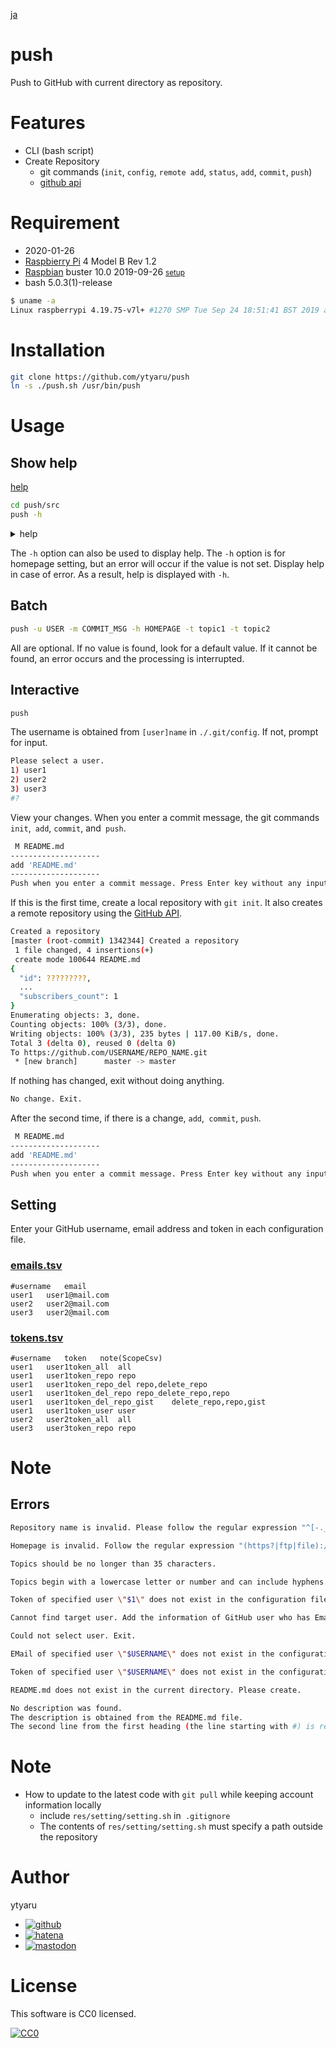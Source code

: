 [ja](./README.ja.md)

# push

Push to GitHub with current directory as repository.

# Features

* CLI (bash script)
* Create Repository
    * git commands (`init`, `config`, `remote add`, `status`, `add`, `commit`, `push`)
    * [github api](https://developer.github.com/v3/repos/)

# Requirement

* <time datetime="2020-01-26T12:18:40+0900">2020-01-26</time>
* [Raspbierry Pi](https://ja.wikipedia.org/wiki/Raspberry_Pi) 4 Model B Rev 1.2
* [Raspbian](https://ja.wikipedia.org/wiki/Raspbian) buster 10.0 2019-09-26 <small>[setup](http://ytyaru.hatenablog.com/entry/2019/12/25/222222)</small>
* bash 5.0.3(1)-release

```sh
$ uname -a
Linux raspberrypi 4.19.75-v7l+ #1270 SMP Tue Sep 24 18:51:41 BST 2019 armv7l GNU/Linux
```

# Installation

```sh
git clone https://github.com/ytyaru/push
ln -s ./push.sh /usr/bin/push
```

# Usage

## Show help

[help](res/help.txt)

```sh
cd push/src
push -h
```

<details><summary>help</summary>
```sh
Push to GitHub with current directory as repository.
Usage: push.sh [options...]
Options:
  -u USERNAME
  -m COMMIT_MESSAGE
  -h HOMEPAGE
  -t TOPICS
Setting files:
  TokensTsv: ./res/tokens.tsv
    line-format: Username\tToken\tNote(ScopesCsv)
  EmailsTsv: ./res/emails.tsv
    line-format: Username\tEMail
  Setting file: ./res/setting.sh
    examples: 
      PATH_TSV_TOKENS=./tokens.tsv
      PATH_TSV_EMAILS=./emails.tsv
  Source code: ./src/push/push.sh
Examples:
  push.sh
  push.sh -u YourUsername
  push.sh -u YourUsername -m CommitMessage -h HomePage -t topic1 -t topic2 -t topic3
```
</details>

The `-h` option can also be used to display help. The `-h` option is for homepage setting, but an error will occur if the value is not set. Display help in case of error. As a result, help is displayed with `-h`.

## Batch

```sh
push -u USER -m COMMIT_MSG -h HOMEPAGE -t topic1 -t topic2
```

All are optional. If no value is found, look for a default value. If it cannot be found, an error occurs and the processing is interrupted.

## Interactive

```sh
push
```

The username is obtained from `[user]name` in `./.git/config`. If not, prompt for input.

```sh
Please select a user.
1) user1
2) user2
3) user3
#? 
```

View your changes. When you enter a commit message, the git commands `init`,` add`, `commit`, and` push`.

```sh
 M README.md
--------------------
add 'README.md'
--------------------
Push when you enter a commit message. Press Enter key without any input to end.

```

If this is the first time, create a local repository with `git init`. It also creates a remote repository using the [GitHub API](https://developer.github.com/v3/repos/#create).

```sh
Created a repository
[master (root-commit) 1342344] Created a repository
 1 file changed, 4 insertions(+)
 create mode 100644 README.md
{
  "id": ?????????,
  ...
  "subscribers_count": 1
}
Enumerating objects: 3, done.
Counting objects: 100% (3/3), done.
Writing objects: 100% (3/3), 235 bytes | 117.00 KiB/s, done.
Total 3 (delta 0), reused 0 (delta 0)
To https://github.com/USERNAME/REPO_NAME.git
 * [new branch]      master -> master
```

If nothing has changed, exit without doing anything.

```sh
No change. Exit.
```

After the second time, if there is a change, `add`,` commit`, `push`.

```sh
 M README.md
--------------------
add 'README.md'
--------------------
Push when you enter a commit message. Press Enter key without any input to end.

```

## Setting

Enter your GitHub username, email address and token in each configuration file.

### [emails.tsv](res/emails.tsv)

```tsv
#username	email
user1	user1@mail.com
user2	user2@mail.com
user3	user2@mail.com
```

### [tokens.tsv](res/tokens.tsv)

```tsv
#username	token	note(ScopeCsv)
user1	user1token_all	all
user1	user1token_repo	repo
user1	user1token_repo_del	repo,delete_repo
user1	user1token_del_repo	repo_delete_repo,repo
user1	user1token_del_repo_gist	delete_repo,repo,gist
user1	user1token_user	user
user2	user2token_all	all
user3	user3token_repo	repo
```

# Note

## Errors

```sh
Repository name is invalid. Please follow the regular expression "^[-._ A-Za-z0-9]+$
```
```sh
Homepage is invalid. Follow the regular expression "(https?|ftp|file)://.*
```
```sh
Topics should be no longer than 35 characters.
```
```sh
Topics begin with a lowercase letter or number and can include hyphens. No other characters can be used.
```
```sh
Token of specified user \"$1\" does not exist in the configuration file.
```
```sh
Cannot find target user. Add the information of GitHub user who has Email and Token to the configuration file.
```
```sh
Could not select user. Exit.
```
```sh
EMail of specified user \"$USERNAME\" does not exist in the configuration file.
```
```sh
Token of specified user \"$USERNAME\" does not exist in the configuration file.
```
```sh
README.md does not exist in the current directory. Please create.
```
```sh
No description was found.
The description is obtained from the README.md file.
The second line from the first heading (the line starting with #) is regarded as the description.
```

# Note

* How to update to the latest code with `git pull` while keeping account information locally
    * include `res/setting/setting.sh` in` .gitignore`
    * The contents of `res/setting/setting.sh` must specify a path outside the repository

# Author

ytyaru

* [![github](http://www.google.com/s2/favicons?domain=github.com)](https://github.com/ytyaru "github")
* [![hatena](http://www.google.com/s2/favicons?domain=www.hatena.ne.jp)](http://ytyaru.hatenablog.com/ytyaru "hatena")
* [![mastodon](http://www.google.com/s2/favicons?domain=mstdn.jp)](https://mstdn.jp/web/accounts/233143 "mastdon")

# License

This software is CC0 licensed.

[![CC0](http://i.creativecommons.org/p/zero/1.0/88x31.png "CC0")](http://creativecommons.org/publicdomain/zero/1.0/deed.en)

